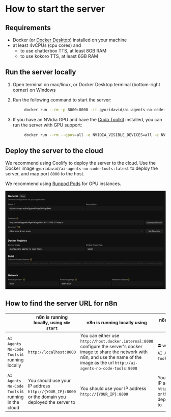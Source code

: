 # How to start the server

## Requirements

- Docker (or [Docker Desktop](https://docs.docker.com/desktop/)) installed on your machine
- at least 4vCPUs (cpu cores) and
  - to use chatterbox TTS, at least 8GB RAM
  - to use kokoro TTS, at least 6GB RAM

## Run the server locally

1. Open terminal on mac/linux, or Docker Desktop terminal (bottom-right corner) on Windows
2. Run the following command to start the server:

   ```bash
        docker run --rm -p 8000:8000 -it gyoridavid/ai-agents-no-code-tools:latest
   ```

3. If you have an NVidia GPU and have the [Cuda Toolkit](https://developer.nvidia.com/cuda-toolkit) installed, you can run the server with GPU support:

   ```bash
        docker run --rm --gpus=all -e NVIDIA_VISIBLE_DEVICES=all -e NVIDIA_DRIVER_CAPABILITIES=all -p 8000:8000 -it gyoridavid/ai-agents-no-code-tools:latest-cuda
   ```

## Deploy the server to the cloud

We recommend using Coolify to deploy the server to the cloud. Use the Docker image `gyoridavid/ai-agents-no-code-tools:latest` to deploy the server, and map port `8000` to the host.

We recommend using [Runpod Pods](https://runpod.io?ref=2zyvy637) for GPU instances.

![alt text](coolify.png)

## How to find the server URL for n8n

|                                                   | n8n is running locally, using `n8n start`                                                       | n8n is running locally using                                                                                                                                                                            | n8n is running in the cloud                                                                      |
| ------------------------------------------------- | ----------------------------------------------------------------------------------------------- | ------------------------------------------------------------------------------------------------------------------------------------------------------------------------------------------------------- | ------------------------------------------------------------------------------------------------ |
| `AI Agents No-Code Tools` is running locally      | `http://localhost:8000`                                                                         | You can either use `http://host.docker.internal:8000` configure the server's docker image to share the network with n8n, and use the name of the image as the url `http://ai-agents-no-code-tools:8000` | ⛔ won’t work - deploy `AI Agents No-Code Tools` to the cloud                                    |
| `AI Agents No-Code Tools` is running in the cloud | You should use your IP address `http://{YOUR_IP}:8000` or the domain you deployed the server to | You should use your IP address `http://{YOUR_IP}:8000`                                                                                                                                                  | You should use your IP address `http://{YOUR_IP}:8000` or the domain you deployed the service to |
